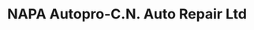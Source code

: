 ---
title: "NAPA Autopro-C.N. Auto Repair Ltd"
url: /calgary/napa-autopro-c-n-auto-repair-ltd/
shop: Autowerkstatt
---